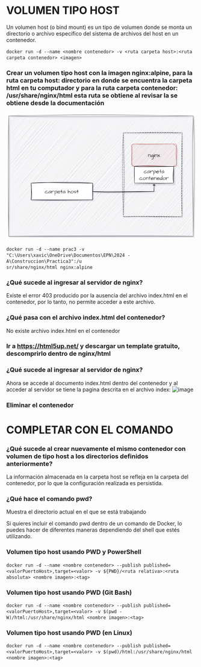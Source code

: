 # VOLUMEN TIPO HOST
Un volumen host (o bind mount) es un tipo de volumen donde se monta un directorio o archivo específico del sistema de archivos del host en un contenedor.

```
docker run -d --name <nombre contenedor> -v <ruta carpeta host>:<ruta carpeta contenedor> <imagen> 
```

### Crear un volumen tipo host con la imagen nginx:alpine, para la ruta carpeta host: directorio en donde se encuentra la carpeta html en tu computador y para la ruta carpeta contenedor: /usr/share/nginx/html esta ruta se obtiene al revisar la se obtiene desde la documentación
![Volúmenes](imagenes/volumen-host.PNG)
```
docker run -d --name prac3 -v "C:\Users\xavic\OneDrive\Documentos\EPN\2024 - A\Construccion\Practica3":/u
sr/share/nginx/html nginx:alpine
```

### ¿Qué sucede al ingresar al servidor de nginx?
Existe el error 403 producido por la ausencia del archivo index.html en el contenedor, por lo tanto, no permite acceder a este archivo.

### ¿Qué pasa con el archivo index.html del contenedor?
No existe archivo index.html en el contenedor

### Ir a https://html5up.net/ y descargar un template gratuito, descomprirlo dentro de nginx/html
### ¿Qué sucede al ingresar al servidor de nginx?
Ahora se accede al documento index.html dentro del contenedor y al acceder al servidor se tiene la pagina descrita en el archivo index: 
![image](https://github.com/xaviercarpio13/2024A-ISWD633-GR1/assets/94008723/5a955b3e-4833-4a71-8f34-f1f55d2a0e0e)


### Eliminar el contenedor
# COMPLETAR CON EL COMANDO

### ¿Qué sucede al crear nuevamente el mismo contenedor con volumen de tipo host a los directorios definidos anteriormente?
La información almacenada en la carpeta host se refleja en la carpeta del contenedor, por lo que la configuración realizada es persistida.

### ¿Qué hace el comando pwd?
Muestra el directorio actual en el que se está trabajando

Si quieres incluir el comando pwd dentro de un comando de Docker, lo puedes hacer de diferentes maneras dependiendo del shell que estés utilizando.


### Volumen tipo host usando PWD y PowerShell
```
docker run -d --name <nombre contenedor> --publish published=<valorPuertoHost>,target=<valor> -v ${PWD}/<ruta relativa>:<ruta absoluta> <nombre imagen>:<tag> 
```

### Volumen tipo host usando PWD (Git Bash)

```
docker run -d --name <nombre contenedor> --publish published=<valorPuertoHost>,target=<valor> -v $(pwd -W)/html:/usr/share/nginx/html <nombre imagen>:<tag> 
```

### Volumen tipo host usando PWD (en Linux)

```
docker run -d --name <nombre contenedor> --publish published=<valorPuertoHost>,target=<valor> -v $(pwd)/html:/usr/share/nginx/html <nombre imagen>:<tag> 
```

